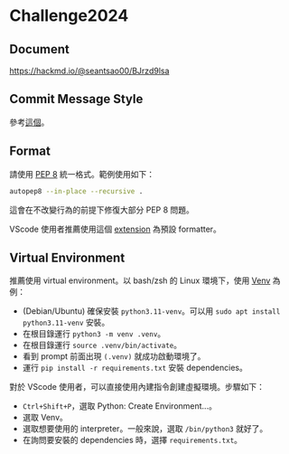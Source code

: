 # Challenge2024

## Document

<https://hackmd.io/@seantsao00/BJrzd9lsa>

## Commit Message Style

參考[這個](https://gist.github.com/ericavonb/3c79e5035567c8ef3267)。

## Format

請使用 [PEP 8](https://peps.python.org/pep-0008/) 統一格式。範例使用如下：

```sh
autopep8 --in-place --recursive .
```

這會在不改變行為的前提下修復大部分 PEP 8 問題。

VScode 使用者推薦使用這個 [extension](https://marketplace.visualstudio.com/items?itemName=ms-python.autopep8) 為預設 formatter。

## Virtual Environment

推薦使用 virtual environment。以 bash/zsh 的 Linux 環境下，使用 [Venv](https://docs.python.org/3/library/venv.html) 為例：

- (Debian/Ubuntu) 確保安裝 `python3.11-venv`。可以用 `sudo apt install python3.11-venv` 安裝。
- 在根目錄運行 `python3 -m venv .venv`。
- 在根目錄運行 `source .venv/bin/activate`。
- 看到 prompt 前面出現 `(.venv)` 就成功啟動環境了。
- 運行 `pip install -r requirements.txt` 安裝 dependencies。

對於 VScode 使用者，可以直接使用內建指令創建虛擬環境。步驟如下：

- `Ctrl+Shift+P`，選取 Python: Create Environment...。
- 選取 Venv。
- 選取想要使用的 interpreter。一般來說，選取 `/bin/python3` 就好了。
- 在詢問要安裝的 dependencies 時，選擇 `requirements.txt`。
